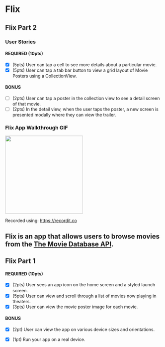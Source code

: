 # Flix

## Flix Part 2

### User Stories

#### REQUIRED (10pts)
- [X] (5pts) User can tap a cell to see more details about a particular movie.
- [X] (5pts) User can tap a tab bar button to view a grid layout of Movie Posters using a CollectionView.

#### BONUS
- [ ] (2pts) User can tap a poster in the collection view to see a detail screen of that movie.
- [ ] (2pts) In the detail view, when the user taps the poster, a new screen is presented modally where they can view the trailer.

### Flix App Walkthrough GIF


<img src="https://github.com/Ybrahm22/FlixAppIOS/blob/main/Walkthrough2.gif" width=250><br>

Recorded using: https://recordit.co

Flix is an app that allows users to browse movies from the [The Movie Database API](http://docs.themoviedb.apiary.io/#).
---

## Flix Part 1


#### REQUIRED (10pts)
- [X] (2pts) User sees an app icon on the home screen and a styled launch screen.
- [X] (5pts) User can view and scroll through a list of movies now playing in theaters.
- [X] (3pts) User can view the movie poster image for each movie.

#### BONUS
- [X] (2pt) User can view the app on various device sizes and orientations.
- [X] (1pt) Run your app on a real device.



